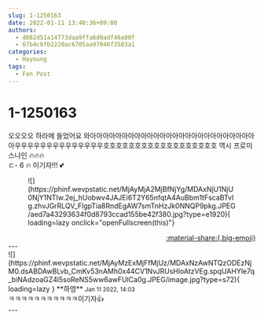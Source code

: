 ```yaml
---
slug: 1-1250163
date: 2022-01-11 13:40:36+09:00
authors:
  - d082d51a14773daa9ffa6d0adf46a00f
  - 67b4c6fb2220ac6705aa97046f3503a1
categories:
  - Hayoung
tags:
  - Fan Post
---
```


# 1-1250163

<div class="post-container" markdown="1">
<div class="content-container md-sidebar__scrollwrap" markdown="1">

오오오오 하라메 들었어요 와아아아아아아아아아아아아아아아아아아아아아아아아아아아우우우우우우우우우우우우우우호호호호호호호호호호호호호호호호호호 역시 프로미스나인 🔥🔥🔥<br>ㄷ- 6 🔥 이기자!!! 💕 
<figure markdown="1">
![](https://phinf.wevpstatic.net/MjAyMjA2MjBfNjYg/MDAxNjU1NjU0NjY1NTIw.2ej_hUobwv4JAJEi6T2Y65nfqtA4AuBbm1tFscaBTvIg.zhvJGrRLQV_FlgpTia8RndEgAW7smTnHzJk0NNQP9pkg.JPEG/aed7a43293634f0d8793ccad155be42f380.jpg?type=e1920){ loading=lazy onclick="openFullscreen(this)"}
</figure>


</div>
</div>

<div style="text-align: right;" markdown="1">
<a href="https://weverse.io/fromis9/fanpost/1-1250163" style="text-align: right;">:material-share:{.big-emoji}</a>
</div>
---

<div class="comments-container md-sidebar__scrollwrap" markdown="1">
<div class="comment" markdown="1">
<div class='id-container' markdown="1">
![](https://phinf.wevpstatic.net/MjAyMzExMjFfMjUz/MDAxNzAwNTQzODEzNjM0.dsABDAwBLvb_CmKv53nAMh0x44CV1NvJRUsHloAtzVEg.spqUAHYle7q_biNAdzoaGZ4l5soReNS5ww6awFUlCa0g.JPEG/image.jpg?type=s72){ loading=lazy }
**<span class="artist">하영</span>** <small>Jan 11 2022, 14:03</small><br>
</div>
<div class='comment-body' markdown="1">
ㅋㅋㅋㅋㅋㅋㅋㅋㅋㅋㅋ이기자👍
</div>
</div>
</div>
---
